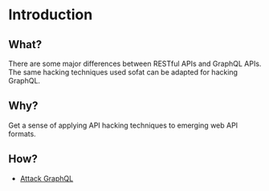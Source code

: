 # Introduction

## What?

There are some major differences between RESTful APIs and GraphQL APIs. The same hacking techniques used sofat can be 
adapted for hacking GraphQL.

## Why?

Get a sense of applying API hacking techniques to emerging web API formats.

## How?

* [Attack GraphQL](graphql.md)

